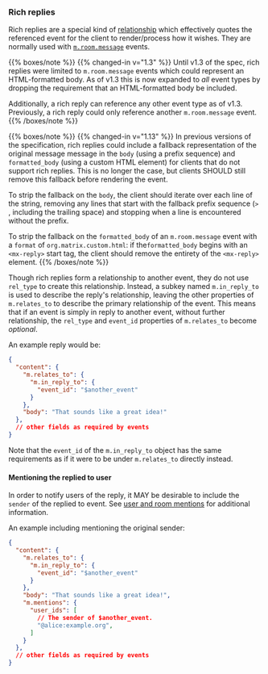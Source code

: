 
### Rich replies

Rich replies are a
special kind of [relationship](#forming-relationships-between-events) which
effectively quotes the referenced event for the client to render/process how
it wishes. They are normally used with [`m.room.message`](#mroommessage) events.

{{% boxes/note %}}
{{% changed-in v="1.3" %}}
Until v1.3 of the spec, rich replies were limited to `m.room.message` events
which could represent an HTML-formatted body. As of v1.3 this is now expanded
to *all* event types by dropping the requirement that an HTML-formatted body
be included.

Additionally, a rich reply can reference any other event type as of v1.3.
Previously, a rich reply could only reference another `m.room.message` event.
{{% /boxes/note %}}

{{% boxes/note %}}
{{% changed-in v="1.13" %}}
In previous versions of the specification, rich replies could include a fallback
representation of the original message message in the `body` (using a prefix
sequence) and `formatted_body` (using a custom HTML element) for clients that do
not support rich replies. This is no longer the case, but clients SHOULD still
remove this fallback before rendering the event.

To strip the fallback on the `body`, the client should iterate over each
line of the string, removing any lines that start with the fallback
prefix sequence (`> `, including the trailing space) and stopping when
a line is encountered without the prefix.

To strip the fallback on the `formatted_body` of an `m.room.message` event with
a `format` of `org.matrix.custom.html`: if the`formatted_body` begins with an
`<mx-reply>` start tag, the client  should remove the entirety of the
`<mx-reply>` element.
{{% /boxes/note %}}

Though rich replies form a relationship to another event, they do not
use `rel_type` to create this relationship. Instead, a subkey named `m.in_reply_to`
is used to describe the reply's relationship, leaving the other properties of
`m.relates_to` to describe the primary relationship of the event. This means
that if an event is simply in reply to another event, without further relationship,
the `rel_type` and `event_id` properties of `m.relates_to` become *optional*.

An example reply would be:

```json
{
  "content": {
    "m.relates_to": {
      "m.in_reply_to": {
        "event_id": "$another_event"
      }
    },
    "body": "That sounds like a great idea!"
  },
  // other fields as required by events
}
```

Note that the `event_id` of the `m.in_reply_to` object has the same requirements
as if it were to be under `m.relates_to` directly instead.

#### Mentioning the replied to user

In order to notify users of the reply, it MAY be desirable to include the `sender`
of the replied to event. See [user and room mentions](#user-and-room-mentions) for
additional information.

An example including mentioning the original sender:

```json
{
  "content": {
    "m.relates_to": {
      "m.in_reply_to": {
        "event_id": "$another_event"
      }
    },
    "body": "That sounds like a great idea!",
    "m.mentions": {
      "user_ids": [
        // The sender of $another_event.
        "@alice:example.org",
      ]
    }
  },
  // other fields as required by events
}
```
